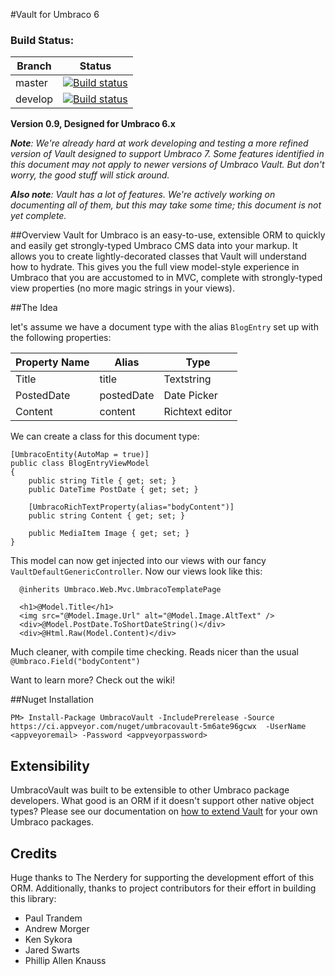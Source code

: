#Vault for Umbraco 6

### Build Status:

| Branch | Status |
| ------ | ------ |
| master | [![Build status](https://ci.appveyor.com/api/projects/status/bqbyg6yevctgm7tl?svg=true)](https://ci.appveyor.com/project/kensykora/umbracovault) |
| develop | [![Build status](https://ci.appveyor.com/api/projects/status/bqbyg6yevctgm7tl/branch/develop?svg=true)](https://ci.appveyor.com/project/kensykora/umbracovault/branch/develop) |

**Version 0.9, Designed for Umbraco 6.x**

***Note**: We're already hard at work developing and testing a more refined version of Vault designed to support Umbraco 7. Some features identified in this document may not apply to newer versions of Umbraco Vault. But don't worry, the good stuff will stick around.*

***Also note**: Vault has a lot of features. We're actively working on documenting all of them, but this may take some time; this document is not yet complete.*

##Overview
Vault for Umbraco is an easy-to-use, extensible ORM to quickly and easily get strongly-typed Umbraco CMS data into your markup.  It allows you to create lightly-decorated classes that Vault will understand how to hydrate. This gives you the full view model-style experience in Umbraco that you are accustomed to in MVC, complete with strongly-typed view properties (no more magic strings in your views).

##The Idea

let's assume we have a document type with the alias `BlogEntry` set up with the following properties:

Property Name | Alias | Type
--- | --- | ---
Title | title | Textstring
PostedDate | postedDate | Date Picker
Content | content | Richtext editor

We can create a class for this document type:

```
[UmbracoEntity(AutoMap = true)]
public class BlogEntryViewModel
{
	public string Title { get; set; }
	public DateTime PostDate { get; set; }

	[UmbracoRichTextProperty(alias="bodyContent")]
	public string Content { get; set; }
	
	public MediaItem Image { get; set; }	
}
```

This model can now get injected into our views with our fancy `VaultDefaultGenericController`. Now our views look like this:


```
  @inherits Umbraco.Web.Mvc.UmbracoTemplatePage

  <h1>@Model.Title</h1>
  <img src="@Model.Image.Url" alt="@Model.Image.AltText" />
  <div>@Model.PostDate.ToShortDateString()</div>
  <div>@Html.Raw(Model.Content)</div>	

```

Much cleaner, with compile time checking. Reads nicer than the usual `@Umbraco.Field("bodyContent")`

Want to learn more? Check out the wiki!

##Nuget Installation

```
PM> Install-Package UmbracoVault -IncludePrerelease -Source https://ci.appveyor.com/nuget/umbracovault-5m6ate96gcwx  -UserName <appveyoremail> -Password <appveyorpassword>
```

## Extensibility

UmbracoVault was built to be extensible to other Umbraco package developers. What good is an ORM if it doesn't support other native object types? Please see our documentation on [how to extend Vault](https://github.com/kensykora/UmbracoVault/wiki/Extending-Vault) for your own Umbraco packages.

## Credits

Huge thanks to The Nerdery for supporting the development effort of this ORM. Additionally, thanks to project contributors for their effort in building this library:

 * Paul Trandem
 * Andrew Morger
 * Ken Sykora
 * Jared Swarts
 * Phillip Allen Knauss